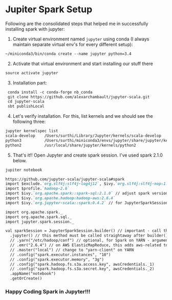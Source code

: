 # Jupiter Spark Setup

Following are the consolidated steps that helped me in successfully installing spark with jupyter:
1. Create virtual environment named `jupyter` using conda (I always maintain separate virtual env's for every different setup):
```markdown
~/miniconda3/bin/conda create --name jupyter python=3.4
```

2. Activate that virtual environment and start installing our stuff there
```markdown
source activate jupyter
```

3. Installation part:
```markdown
 conda install -c conda-forge nb_conda
 git clone https://github.com/alexarchambault/jupyter-scala.git
 cd jupyter-scala
 sbt publishLocal
```

4. Let's verify installation. For this, list kernels and we should see the following three: 
```markdown
jupyter kernelspec list
scala-develop    /Users/surthi/Library/Jupyter/kernels/scala-develop
python3          /Users/surthi/miniconda3/envs/jupyter/share/jupyter/kernels/python3
python2          /usr/local/share/jupyter/kernels/python2
```

5. That's it!! Open Jupyter and create spark session. I've used spark 2.1.0 below.

```markdown
jupiter notebook

https://github.com/jupyter-scala/jupyter-scala#spark
import $exclude.`org.slf4j:slf4j-log4j12`, $ivy.`org.slf4j:slf4j-nop:1.7.21` // for cleaner logs
import $profile.`hadoop-2.6`
import $ivy.`org.apache.spark::spark-sql:2.1.0` // adjust spark version - spark >= 2.0
import $ivy.`org.apache.hadoop:hadoop-aws:2.6.4`
import $ivy.`org.jupyter-scala::spark:0.4.2` // for JupyterSparkSession (SparkSession aware of the jupyter-scala kernel)

import org.apache.spark._
import org.apache.spark.sql._
import jupyter.spark.session._

val sparkSession = JupyterSparkSession.builder() // important - call this rather than SparkSession.builder()
  .jupyter() // this method must be called straightaway after builder()
  // .yarn("/etc/hadoop/conf") // optional, for Spark on YARN - argument is the Hadoop conf directory
  // .emr("2.6.4") // on AWS ElasticMapReduce, this adds aws-related to the spark jar list
  // .master("local") // change to "yarn-client" on YARN
  // .config("spark.executor.instances", "10")
  // .config("spark.executor.memory", "3g")
  // .config("spark.hadoop.fs.s3a.access.key", awsCredentials._1)
  // .config("spark.hadoop.fs.s3a.secret.key", awsCredentials._2)
  .appName("notebook")
  .getOrCreate()
  ```
  
###  Happy Coding Spark in Jupyter!!!

